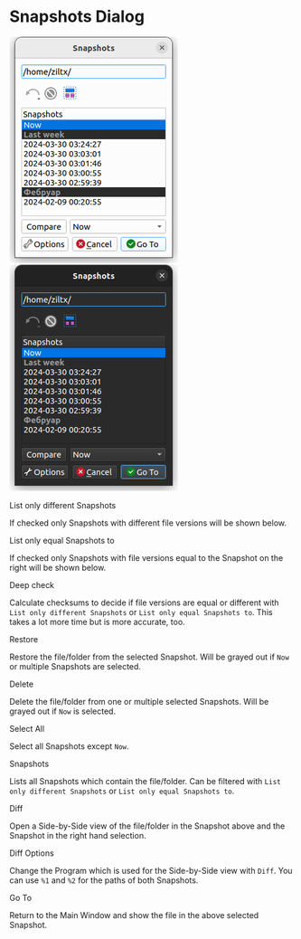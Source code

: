 <!--
SPDX-FileCopyrightText: © 2016 Germar Reitze

SPDX-License-Identifier: GPL-2.0-or-later

This file is part of the program "Back In Time" which is released under GNU
General Public License v2 (GPLv2).
See file/folder LICENSE or
go to <https://spdx.org/licenses/GPL-2.0-or-later.html>
-->
# Snapshots Dialog

![Snapshots Dialog](_images/light/snapshotsdialog.png#only-light)
![Snapshots Dialog](_images/dark/snapshotsdialog.png#only-dark)

List only different Snapshots

If checked only Snapshots with different file versions will be shown below.

List only equal Snapshots to

If checked only Snapshots with file versions equal to the Snapshot on the right will be shown below.

Deep check

Calculate checksums to decide if file versions are equal or different with `List only different Snapshots` or `List only equal Snapshots to`. This takes a lot more time but is more accurate, too.

Restore

Restore the file/folder from the selected Snapshot. Will be grayed out if `Now` or multiple Snapshots are selected.

Delete

Delete the file/folder from one or multiple selected Snapshots. Will be grayed out if `Now` is selected.

Select All

Select all Snapshots except `Now`.

Snapshots

Lists all Snapshots which contain the file/folder. Can be filtered with `List only different Snapshots` or `List only equal Snapshots to`.

Diff

Open a Side-by-Side view of the file/folder in the Snapshot above and the Snapshot in the right hand selection.

Diff Options

Change the Program which is used for the Side-by-Side view with `Diff`. You can use `%1` and `%2` for the paths of both Snapshots.

Go To

Return to the Main Window and show the file in the above selected Snapshot.
